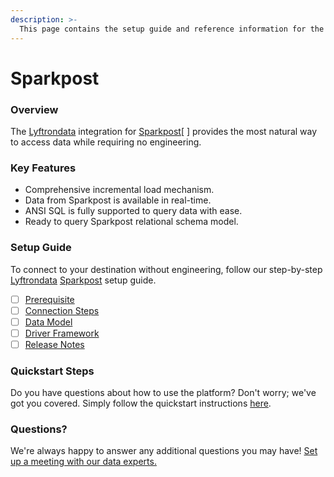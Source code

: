 ```yaml
---
description: >-
  This page contains the setup guide and reference information for the Sparkpost source connector.
---
```


# Sparkpost

### Overview

The [Lyftrondata](https://www.lyftrondata.com/) integration for [Sparkpost](https://www.lyftrondata.com/integration/marketing-analytics/sparkpost//)[ ] provides the most natural way to access data while requiring no engineering.

### Key Features

* Comprehensive incremental load mechanism.
* Data from Sparkpost is available in real-time.&#x20;
* ANSI SQL is fully supported to query data with ease.
* Ready to query Sparkpost relational schema model.

### Setup Guide

To connect to your destination without engineering, follow our step-by-step [Lyftrondata](https://www.lyftrondata.com/)  [Sparkpost](https://www.lyftrondata.com/integration/marketing-analytics/sparkpost/) setup guide.

* [ ] [Prerequisite](../../marketing-analytics/sparkpost/prerequisite.md)
* [ ] [Connection Steps](../../marketing-analytics/sparkpost/connection-steps.md)
* [ ] [Data Model](../../marketing-analytics/sparkpost/data-model/)
* [ ] [Driver Framework](../../marketing-analytics/sparkpost/driver-framework/)
* [ ] [Release Notes](../../marketing-analytics/sparkpost/release-notes.md)

### Quickstart Steps

Do you have questions about how to use the platform? Don't worry; we've got you covered. Simply follow the quickstart instructions [here](../../../marketing-analytics/sparkpost/quickstart-steps.md).

### Questions? <a href="#questions" id="questions"></a>

We're always happy to answer any additional questions you may have! [Set up a meeting with our data experts.](https://www.lyftrondata.com/book-a-meeting/)

